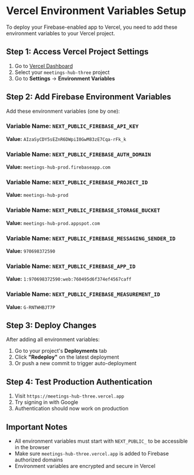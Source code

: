 # Vercel Environment Variables Setup

To deploy your Firebase-enabled app to Vercel, you need to add these environment variables to your Vercel project.

## Step 1: Access Vercel Project Settings

1. Go to [Vercel Dashboard](https://vercel.com/dashboard)
2. Select your `meetings-hub-three` project
3. Go to **Settings** → **Environment Variables**

## Step 2: Add Firebase Environment Variables

Add these environment variables (one by one):

### Variable Name: `NEXT_PUBLIC_FIREBASE_API_KEY`

**Value:** `AIzaSyCDY5sEZnR6DWpiI0GwM83zE7Cqa-rFk_k`

### Variable Name: `NEXT_PUBLIC_FIREBASE_AUTH_DOMAIN`

**Value:** `meetings-hub-prod.firebaseapp.com`

### Variable Name: `NEXT_PUBLIC_FIREBASE_PROJECT_ID`

**Value:** `meetings-hub-prod`

### Variable Name: `NEXT_PUBLIC_FIREBASE_STORAGE_BUCKET`

**Value:** `meetings-hub-prod.appspot.com`

### Variable Name: `NEXT_PUBLIC_FIREBASE_MESSAGING_SENDER_ID`

**Value:** `970698372590`

### Variable Name: `NEXT_PUBLIC_FIREBASE_APP_ID`

**Value:** `1:970698372590:web:760495d6f374ef4567caff`

### Variable Name: `NEXT_PUBLIC_FIREBASE_MEASUREMENT_ID`

**Value:** `G-RNTWHBJT7P`

## Step 3: Deploy Changes

After adding all environment variables:

1. Go to your project's **Deployments** tab
2. Click **"Redeploy"** on the latest deployment
3. Or push a new commit to trigger auto-deployment

## Step 4: Test Production Authentication

1. Visit `https://meetings-hub-three.vercel.app`
2. Try signing in with Google
3. Authentication should now work on production

## Important Notes

- All environment variables must start with `NEXT_PUBLIC_` to be accessible in the browser
- Make sure `meetings-hub-three.vercel.app` is added to Firebase authorized domains
- Environment variables are encrypted and secure in Vercel
